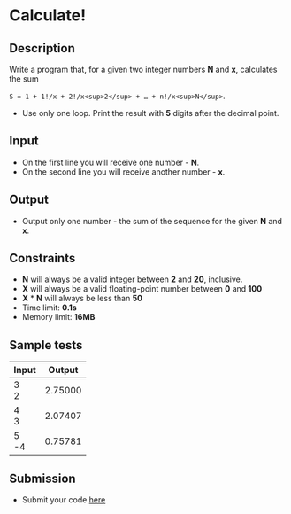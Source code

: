 # Calculate!

## Description
Write a program that, for a given two integer numbers **N** and **x**, calculates the sum

 `S = 1 + 1!/x + 2!/x<sup>2</sup> + … + n!/x<sup>N</sup>`.
  - Use only one loop. Print the result with **5** digits after the decimal point.

## Input
- On the first line you will receive one number - **N**.
- On the second line you will receive another number - **x**.

## Output
- Output only one number - the sum of the sequence for the given **N** and **x**.

## Constraints
- **N** will always be a valid integer between **2** and **20**, inclusive.
- **X** will always be a valid floating-point number between **0** and **100**
- **X** &#42; **N** will always be less than **50**
- Time limit: **0.1s**
- Memory limit: **16MB**

## Sample tests

|     Input      |     Output     |
|----------------|----------------|
| 3<br/>2        | 2.75000        |
| 4<br/>3        | 2.07407        |
| 5<br/>-4       | 0.75781        |

## Submission
- Submit your code [here](http://bgcoder.com/Contests/Compete/Index/312#4)
